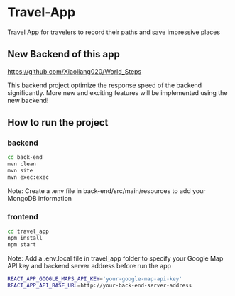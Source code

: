 # Travel-App
Travel App for travelers to record their paths and save impressive places

## New Backend of this app
https://github.com/Xiaoliang020/World_Steps

This backend project optimize the response speed of the backend significantly.
More new and exciting features will be implemented using the new backend!

## How to run the project

### backend
```bash
cd back-end
mvn clean
mvn site
mvn exec:exec
```
Note: Create a .env file in back-end/src/main/resources to add your MongoDB information

### frontend

```bash
cd travel_app
npm install
npm start
```
Note: Add a .env.local file in travel_app folder to specify your Google Map API key and backend server address before run the app
```bash
REACT_APP_GOOGLE_MAPS_API_KEY='your-google-map-api-key'
REACT_APP_API_BASE_URL=http://your-back-end-server-address
```
